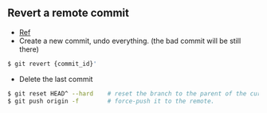 ## Revert a remote commit

* [Ref](https://gist.github.com/gunjanpatel/18f9e4d1eb609597c50c2118e416e6a6)
* Create a new commit, undo everything. (the bad commit will be still there)
```sh
$ git revert {commit_id}'
```
* Delete the last commit
```sh
$ git reset HEAD^ --hard    # reset the branch to the parent of the current commit
$ git push origin -f        # force-push it to the remote.
```
